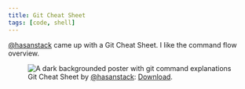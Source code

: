 ```yaml
---
title: Git Cheat Sheet
tags: [code, shell]
---
```

[@hasanstack](https://twitter.com/hasanstack/status/1562735785736081408) came up with a Git Cheat Sheet. I like the command flow overview.

<figure class="bleed">
<img src="/img/code/git-cheat-sheet.jpg" alt="A dark backgrounded poster with git command explanations">
<figcaption>Git Cheat Sheet by <a href="https://twitter.com/hasanstack/status/1562735785736081408">@hasanstack</a>: <a href="/img/code/git-cheat-sheet.jpg" download>Download</a>.</figcaption>
</figure>
